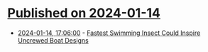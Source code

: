 # [Published on 2024-01-14](index.md)

* [2024-01-14, 17:06:00](https://soylentnews.org/article.pl?sid=24/01/13/180212&from=rss) - [Fastest Swimming Insect Could Inspire Uncrewed Boat Designs](https://soylentnews.org/article.pl?sid=24/01/13/180212&from=rss)
